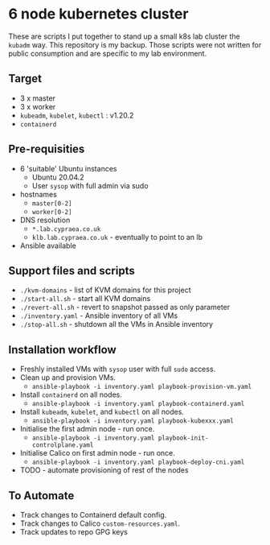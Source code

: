 # 6 node kubernetes cluster

These are scripts I put together to stand up a small k8s lab cluster the
`kubadm` way.  This repository is my backup.  Those scripts were not written
for public consumption and are specific to my lab environment.

## Target

* 3 x master
* 3 x worker
* `kubeadm`, `kubelet`, `kubectl` : v1.20.2
* `containerd`

## Pre-requisities

* 6 'suitable' Ubuntu instances
  * Ubuntu 20.04.2
  * User `sysop` with full admin via sudo
* hostnames
  * `master[0-2]`
  * `worker[0-2]`
* DNS resolution
  * `*.lab.cypraea.co.uk`
  * `klb.lab.cypraea.co.uk` - eventually to point to an lb
* Ansible available

## Support files and scripts

* `./kvm-domains` - list of KVM domains for this project
* `./start-all.sh` - start all KVM domains
* `./revert-all.sh` - revert to snapshot passed as only parameter
* `./inventory.yaml` - Ansible inventory of all VMs
* `./stop-all.sh` - shutdown all the VMs in Ansible inventory

## Installation workflow

* Freshly installed VMs with `sysop` user with full `sudo` access.
* Clean up and provision VMs.
  * `ansible-playbook -i inventory.yaml playbook-provision-vm.yaml`
* Install `containerd` on all nodes.
  * `ansible-playbook -i inventory.yaml playbook-containerd.yaml`
* Install `kubeadm`, `kubelet`, and `kubectl` on all nodes.
  * `ansible-playbook -i inventory.yaml playbook-kubexxx.yaml`
* Initialise the first admin node - run once.
  * `ansible-playbook -i inventory.yaml playbook-init-controlplane.yaml`
* Initialise Calico on first admin node - run once.
  * `ansible-playbook -i inventory.yaml playbook-deploy-cni.yaml`
* TODO - automate provisioning of rest of the nodes

## To Automate

* Track changes to Containerd default config.
* Track changes to Calico `custom-resources.yaml`.
* Track updates to repo GPG keys

